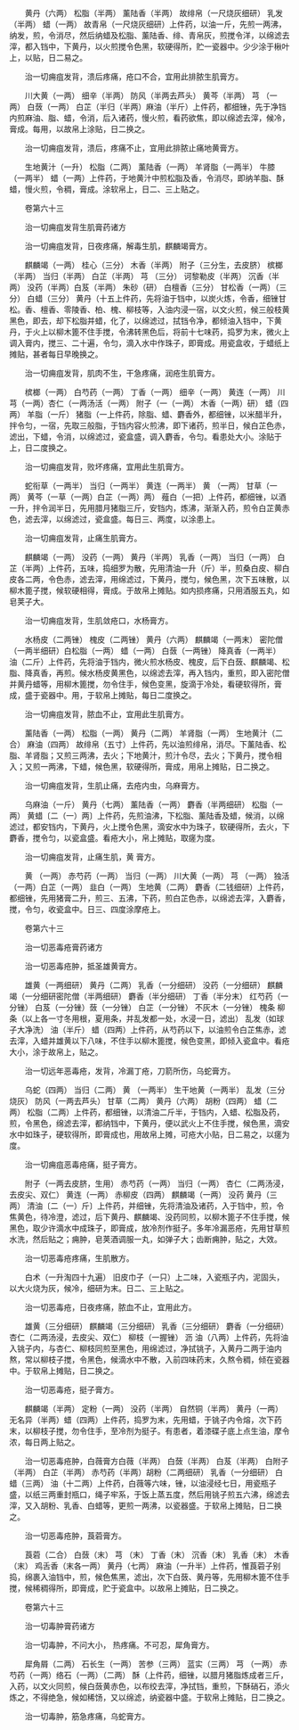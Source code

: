 <!-- { "loadSidebar": true } -->
　　黄丹（六两） 松脂（半两） 薰陆香（半两） 故绯帛（一尺烧灰细研） 乳发（半两） 蜡（一两） 故青帛（一尺烧灰细研）上件药，以油一斤，先煎一两沸，纳发，煎，令消尽，然后纳蜡及松脂、薰陆香、绯、青帛灰，煎搅令洋，以绵滤去滓，都入铛中，下黄丹，以火煎搅令色黑，软硬得所，贮一瓷器中。少少涂于楸叶上，以贴，日二易之。

　　治一切痈疽发背，溃后疼痛，疮口不合，宜用此排脓生肌膏方。

　　川大黄（一两） 细辛（半两） 防风（半两去芦头） 黄芩（半两） 芎 （一两） 白蔹（一两） 白芷（半归（半两）麻油（半斤）上件药，都细锉，先于净铛内煎麻油、脂、蜡，令消，后入诸药，慢火煎，看药欲焦，即以绵滤去滓，候冷，膏成。每用，以故帛上涂贴，日二换之。

　　治一切痈疽发背，溃后，疼痛不止，宜用此排脓止痛地黄膏方。

　　生地黄汁（一升） 松脂（二两） 薰陆香（一两） 羊肾脂（一两半） 牛膝（一两半） 蜡（一两）上件药，于地黄汁中煎松脂及香，令消尽，即纳羊脂、酥蜡，慢火煎，令稠，膏成。涂软帛上，日二、三上贴之。

　　卷第六十三

　　治一切痈疽发背生肌膏药诸方

　　治一切痈疽发背，日夜疼痛，解毒生肌，麒麟竭膏方。

　　麒麟竭（一两） 桂心（三分） 木香（半两） 附子（三分生，去皮脐） 槟榔（半两） 当归（半两） 白芷（半两） 芎 （三分） 诃黎勒皮（半两） 沉香（半两） 没药（半两）白芨（半两） 朱砂（研） 白檀香（三分） 甘松香（一两）（三分） 白蜡（三分） 黄丹（十五上件药，先将油于铛中，以炭火炼，令香，细锉甘松。香、檀香、零陵香、柏、槐、柳枝等，入油内浸一宿，以文火煎，候三般枝黄黑色，即去，却下松脂并蜡，化了，以绵滤过，拭铛令净，都倾油入铛中，下黄丹，于火上以柳木篦不住手搅，令沸转黑色后，将前十七味药，捣罗为末，微火上调入膏内，搅三、二十遍，令匀，滴入水中作珠子，即膏成。用瓷盒收，于蜡纸上摊贴，甚者每日早晚换之。

　　治一切痈疽发背，肌肉不生，干急疼痛，润疮生肌膏方。

　　槟榔（一两） 白芍药（一两） 丁香（一两） 细辛（一两） 黄连（一两） 川芎（一两）杏仁（一两汤活（一两） 附子（一（一两） 木香（一两）研） 蜡（四两） 羊脂（一斤） 猪脂（一上件药，除脂、蜡、麝香外，都细锉，以米醋半升，拌令匀，一宿，先取三般脂，于铛内容火煎沸，即下诸药，煎半日，候白芷色赤，滤出，下蜡，令消，以绵滤过，瓷盒盛，调入麝香，令匀。看患处大小。涂贴于上，日二度换之。

　　治一切痈疽发背，败坏疼痛，宜用此生肌膏方。

　　蛇衔草（一两半） 当归（一两半） 黄连（一两半） 黄 （一两） 甘草（一两） 黄芩（一草（一两）白芷（一两）两） 薤白（一把）上件药，都细锉，以酒一升，拌令润半日，先用腊月猪脂三斤，安铛内，炼沸，渐渐入药，煎令白芷黄赤色，滤去滓，以绵滤过，瓷盒盛。每日三、两度，以涂患上。

　　治一切痈疽发背，止痛生肌膏方。

　　麒麟竭（一两） 没药（一两） 黄丹（半两） 乳香（一两） 当归（一两） 白芷（半两）上件药，五味，捣细罗为散，先用清油一升（斤）半，煎桑白皮、柳白皮各二两，令色赤，滤去滓，用绵滤过，下黄丹，搅匀，候色黑，次下五味散，以柳木篦子搅，候软硬相得，膏成。于故帛上摊贴。如内损疼痛，只用酒服五丸，如皂荚子大。

　　治一切痈疽发背，生肌敛疮口，水杨膏方。

　　水杨皮（二两锉） 槐皮（二两锉） 黄丹（六两） 麒麟竭（一两末） 密陀僧（一两半细研）白松脂（一两） 蜡（一两） 白蔹（一两锉） 降真香（一两半） 油（二斤）上件药，先将油于铛内，微火煎水杨皮、槐皮，后下白蔹、麒麟竭、松脂、降真香，再煎。候水杨皮黄黑色，以绵滤去滓，再入铛内，重煎，即入密陀僧并黄丹蜡等，用柳木篦搅，勿令住手，候色变黑，旋滴于冷处，看硬软得所，膏成，盛于瓷器中。用，于软帛上摊贴，每日二度换之。

　　治一切痈疽发背，脓血不止，宜用此生肌膏方。

　　薰陆香（一两） 松脂（一两） 黄丹（二两） 羊肾脂（一两） 生地黄汁（二合） 麻油（四两） 故绯帛（五寸）上件药，先以油煎绯帛，消尽。下薰陆香、松脂、羊肾脂；又煎三两沸，去火；下地黄汁，煎汁令尽，去火；下黄丹，搅令相入；又煎一两沸，下蜡，候色黑，软硬得所，膏成，用帛上摊贴，日二换之。

　　治一切痈疽发背，生肌止痛，去疮内虫，乌麻膏方。

　　乌麻油（一斤） 黄丹（七两） 薰陆香（一两） 麝香（半两细研） 松脂（一两） 黄蜡〔二（一）两〕上件药，先煎油沸，下松脂、薰陆香及蜡，候消，以绵滤过，都安铛内，下黄丹，火上搅令色黑，滴安水中为珠子，软硬得所，去火，下麝香，搅令匀，以瓷盒盛。看疮大小，帛上摊贴，取瘥为度。

　　治一切痈疽发背，止痛生肌，黄 膏方。

　　黄 （一两） 赤芍药（一两） 当归（一两） 川大黄（一两） 芎 （一两） 独活（一两）白芷（一两） 韭白（一两） 生地黄（二两） 麝香（二钱细研）上件药，都细锉，先用猪膏二升，煎三、五沸，下药，煎白芷色赤，以绵滤去滓，入麝香，搅，令匀，收瓷盒中。日三、四度涂摩疮上。

　　卷第六十三

　　治一切恶毒疮膏药诸方

　　治一切恶毒疮肿，抵圣雄黄膏方。

　　雄黄（一两细研） 黄丹（二两） 乳香（一分细研） 没药（一分细研） 麒麟竭（一分细研密陀僧（半两细研） 麝香（半分细研） 丁香（半分末） 红芍药（一分锉） 白芨（一分锉）蔹（一分锉） 白芷（一分锉） 不灰木（一分锉） 槐条 柳条（以上各一寸冬用根，夏用条，并乱发都一处，水浸一日，滤出） 乱发（如球子大净洗） 油（半斤） 蜡（四两）上件药，从芍药以下，以油煎令白芷焦赤，滤去滓，入蜡并雄黄以下八味，不住手以柳木篦搅，候色变黑，即倾入瓷盒中。看疮大小，涂于故帛上，贴之。

　　治一切远年恶毒疮，发背，冷漏丁疮，刀箭所伤，乌蛇膏方。

　　乌蛇（四两） 当归（二两） 黄 （一两半） 生干地黄（一两半） 乱发（三分烧灰） 防风（一两去芦头） 甘草（二两） 黄丹（六两） 胡粉（四两） 蜡（二两） 松脂（二两）上件药，都细锉，以清油二斤半，于铛内，入蜡、松脂及药，煎，令黑色，绵滤去滓，都纳铛中，下黄丹，便以武火上不住手搅，候色黑，滴安水中如珠子，硬软得所，即膏成也，用故帛上摊，可疮大小贴，日二易之，以瘥为度。

　　治一切痈疽恶毒疮痛，挺子膏方。

　　附子（一两去皮脐，生用） 赤芍药（一两） 当归（一两） 杏仁（二两汤浸，去皮尖、双仁） 黄连（一两） 赤柳皮（四两） 麒麟竭（一两） 没药 黄丹（三两） 清油〔二（一）斤〕上件药，并细锉，先将清油及诸药，入于铛中，煎，令焦黄色，待冷澄，滤过，后下黄丹、麒麟竭、没药同煎，以柳木篦子不住手搅，候黑色，取少许滴水中成珠子，即膏成，放冷剂作挺子。多年冷漏恶疮，先用甘草煎水洗，然后贴之；痈肿，皂荚酒调服一丸，如弹子大；齿断痈肿，贴之，大效。

　　治一切恶毒疮疼痛，生肌散方。

　　白术（一升淘四十九遍） 旧皮巾子（一只）上二味，入瓷瓶子内，泥固头，以大火烧为灰，候冷，细研为末。日二、三上贴之。

　　治一切恶毒疮，日夜疼痛，脓血不止，宜用此方。

　　雄黄（三分细研） 麒麟竭（三分细研） 乳香（三分细研） 麝香（一分细研） 杏仁（二两汤浸，去皮尖、双仁） 柳枝（一握锉） 沥 油（八两）上件药，先将油入铫子内，与杏仁、柳枝同煎至黑色，用绵滤过，净拭铫子，入黄丹二两于油内熬，常以柳枝子搅，令黑色，候滴水中不散，入前四味药末，久熬令稠，倾在瓷器中。于软帛上摊贴，日二换之。

　　治一切恶毒疮，挺子膏方。

　　麒麟竭（半两） 定粉（一两） 没药（半两） 自然铜（半两） 黄丹（一两） 无名异（半两）蜡（四两）上件药，捣罗为末，先用蜡，于铫子内令熔，次下药末，以柳枝子搅，勿令住手，至冷剂为挺子。有患者，着漆碟子底上点生油，摩令浓，每日两上贴之。

　　治一切恶毒疮肿，白薇膏方白薇（半两） 白蔹（半两） 白芨（半两） 白附子（半两） 白芷（半两） 赤芍药（半两）胡粉（二两细研） 乳香（一分细研） 白蜡（三两） 油（十二两）上件药，白薇等六味，锉，以油浸经七日，用瓷瓶子盛，以纸三两重封瓶口，绳子牢系，于饭上蒸五度，然后用铫子煎五六沸，绵滤去滓，又入胡粉、乳香、白蜡等，更煎一两沸，以瓷器盛。于软帛上摊贴，日二换之。

　　治一切恶毒疮肿，莨菪膏方。

　　莨菪（二合） 白蔹（末） 芎 （末） 丁香（末） 沉香（末） 乳香（末） 木香（末） 鸡舌香（末各一两） 黄丹（七两） 麻油（一升半）上件药，惟莨菪子别捣，绵裹入油铛中，煎，候色焦黑，滤出，次下白蔹、黄丹等，先用柳木篦不住手搅，候稀稠得所，即膏成，贮于瓷盒中。以故帛上摊贴，日二换之。

　　卷第六十三

　　治一切毒肿膏药诸方

　　治一切毒肿，不问大小， 热疼痛。不可忍，犀角膏方。

　　犀角屑（二两） 石长生（一两） 苦参（三两） 蓝实（三两） 芎 （一两） 赤芍药（一两）络石（一两）（二两） 酥（上件药，细锉，以腊月猪脂炼成者三斤，入药，以文火同煎，候白蔹黄赤色，以布绞去滓，净拭铛，重煎，下酥硝石，添火炼之，不得绝急，候如稀饧，又以绵滤，纳瓷器中盛。于软帛上摊贴，日二换之。

　　治一切毒肿，筋急疼痛，乌蛇膏方。

